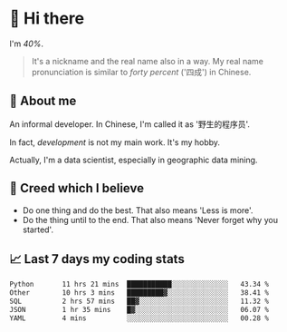 # 👋 Hi there

I'm *40%*.

> It's a nickname and the real name also in a way.
> My real name pronunciation is similar to *forty percent* ('四成') in Chinese.

## :speech_balloon: About me

An informal developer. In Chinese, I'm called it as '野生的程序员'.

In fact, _development_ is not my main work. It's my hobby.

Actually, I'm a data scientist, especially in geographic data mining.

## :see_no_evil: Creed which I believe

- Do one thing and do the best. That also means 'Less is more'.
- Do the thing until to the end. That also means 'Never forget why you started'.

## :chart_with_upwards_trend: Last 7 days my coding stats

<!--START_SECTION:waka-->

```txt
Python       11 hrs 21 mins  ███████████░░░░░░░░░░░░░░   43.34 %
Other        10 hrs 3 mins   █████████▓░░░░░░░░░░░░░░░   38.41 %
SQL          2 hrs 57 mins   ██▓░░░░░░░░░░░░░░░░░░░░░░   11.32 %
JSON         1 hr 35 mins    █▓░░░░░░░░░░░░░░░░░░░░░░░   06.07 %
YAML         4 mins          ░░░░░░░░░░░░░░░░░░░░░░░░░   00.28 %
```

<!--END_SECTION:waka-->
